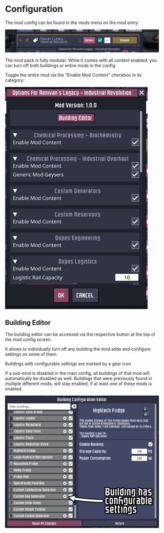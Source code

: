 # Configuration

The mod config can be found in the mods menu on the mod entry:

![modconfiglocation](/assets/images/ui/modconfiglocation.png)

The mod pack is fully modular. While it comes with all content enabled, you can turn off both buildings or entire mods in the config.

Toggle the entire mod via the "Enable Mod Content" checkbox in its category:

![config preview](/assets/images/ui/configpreview.png)

## Building Editor

The building editor can be accessed via the respective button at the top of the mod config screen.

It allows to individually turn off any building the mod adds and configure settings on some of them.

Buildings with configurable settings are marked by a gear icon

If a sub-mod is disabled in the main config, all buildings of that mod will automatically be disabled as well.
Buildings that were previously found in multiple different mods, will stay enabled, if at least one of these mods is enabled.

![building editor](/assets/images/ui/buildingeditor.png)
